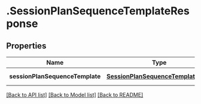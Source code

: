# .SessionPlanSequenceTemplateResponse

## Properties

Name | Type | Description | Notes
------------ | ------------- | ------------- | -------------
**sessionPlanSequenceTemplate** | [**SessionPlanSequenceTemplateData**](SessionPlanSequenceTemplateData.md) |  | [default to undefined]


[[Back to API list]](../README.md#documentation-for-api-endpoints) [[Back to Model list]](../README.md#documentation-for-models) [[Back to README]](../README.md)
